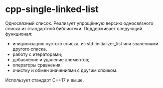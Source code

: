 # cpp-single-linked-list
Односвязный список.
Реализует упрощённую версию односвязного списка из стандартной библиотеки.
Поддерживает следующий функционал:
- иницилизацию пустого списка, из std::initializer_list или значениями другого списка.
- работу с итераторами;
- добавление и удаление элементов;
- операторы сравнения;
- очистку и обмен значениями с другим спсиком.

Использует стандарт C++17 и выше.
